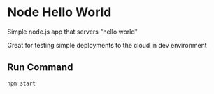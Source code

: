 # Node Hello World

Simple node.js app that servers "hello world"

Great for testing simple deployments to the cloud in dev environment

## Run Command

`npm start`
